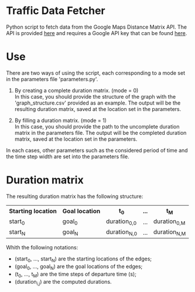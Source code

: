 # Traffic Data Fetcher

Python script to fetch data from the Google Maps Distance Matrix API.
The API is provided <a href="https://developers.google.com/maps/documentation/distance-matrix/">here</a> and requires a Google API key that can be found <a href="https://developers.google.com/maps/documentation/embed/get-api-key">here</a>.

# Use

There are two ways of using the script, each corresponding to a mode set in the parameters file 'parameters.py'.

1. By creating a complete duration matrix. (mode = 0)<br>
In this case, you should provide the structure of the graph with the 'graph_structure.csv' provided as an example. The output will be the resulting duration matrix, saved at the location set in the parameters.

2. By filling a duration matrix. (mode = 1)<br>
In this case, you should provide the path to the uncomplete duration matrix in the parameters file. The output will be the completed duration matrix, saved at the location set in the parameters.

In each cases, other parameters such as the considered period of time and the time step width are set into the parameters file.

# Duration matrix

The resulting duration matrix has the following structure:

<table style="width:100%">
  <tr>
    <th>Starting location</th>
    <th>Goal location</th> 
    <th>t<sub>0</sub></th>
    <th>...</th>
    <th>t<sub>M</sub></th>
  </tr>
  <tr>
    <td>start<sub>0</sub></td>
    <td>goal<sub>0</sub></td>
    <td>duration<sub>0,0</sub></td>
    <td>...</td>
    <td>duration<sub>0,M</sub></td>
  </tr>
  <tr>
    <td>start<sub>N</sub></td>
    <td>goal<sub>N</sub></td>
    <td>duration<sub>N,0</sub></td>
    <td>...</td>
    <td>duration<sub>N,M</sub></td>
  </tr>
</table>

Whith the following notations:
- (start<sub>0</sub>, ..., start<sub>N</sub>) are the starting locations of the edges;
- (goal<sub>0</sub>, ..., goal<sub>N</sub>) are the goal locations of the edges;
- (t<sub>0</sub>, ..., t<sub>M</sub>) are the time steps of departure time (s);
- (duration<sub>i,j</sub>) are the computed durations.

